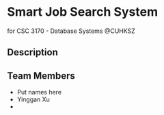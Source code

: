 # Smart Job Search System
for CSC 3170 - Database Systems @CUHKSZ

## Description

## Team Members
- Put names here
- Yinggan Xu
- 